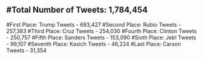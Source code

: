 #Total Number of Tweets: 1,784,454 
---
#First Place: Trump Tweets - 693,427
#Second Place: Rubio Tweets - 257,383
#Third Place: Cruz Tweets - 254,030
#Fourth Place: Clinton Tweets - 250,757
#Fifth Place: Sanders Tweets - 153,090
#Sixth Place: Jeb! Tweets - 99,107
#Seventh Place: Kasich Tweets - 46,224
#Last Place: Carson Tweets - 31,354
